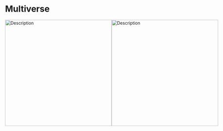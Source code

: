 # Multiverse
<div style="display:flex;">
<img src="https://sudipacharya456.com.np/multiverse-desktop.png" height="350" alt="Description">
<img src="https://sudipacharya456.com.np/multiverse-mobile.jpg" height="350" alt="Description">  
  
</div>

